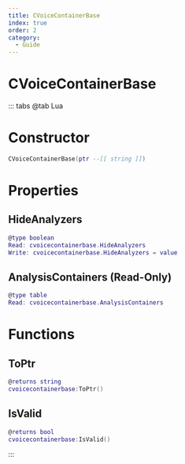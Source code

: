 ```yaml
---
title: CVoiceContainerBase
index: true
order: 2
category:
  - Guide
---
```


# CVoiceContainerBase

::: tabs
@tab Lua
# Constructor
```lua
CVoiceContainerBase(ptr --[[ string ]])
```
# Properties
## HideAnalyzers 
```lua
@type boolean
Read: cvoicecontainerbase.HideAnalyzers
Write: cvoicecontainerbase.HideAnalyzers = value
```
## AnalysisContainers (Read-Only)
```lua
@type table
Read: cvoicecontainerbase.AnalysisContainers
```
# Functions
## ToPtr
```lua
@returns string
cvoicecontainerbase:ToPtr()
```
## IsValid
```lua
@returns bool
cvoicecontainerbase:IsValid()
```

:::